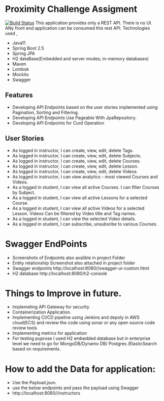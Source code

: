 # Proximity Challenge Assigment

[![Build Status](https://travis-ci.org/joemccann/dillinger.svg?branch=master)](https://travis-ci.org/joemccann/dillinger)
This application provides only a REST API. There is no UI. ANy front end application can be consumed this rest API.
Technologies used ,
- Java11
- Spring Boot 2.5
- Spring JPA
- H2 dataBase(Embedded and server modes; in-memory databases)
- Maven
- Lombok
- Mockito
- Swagger
## Features
- Developing API Endpoints based on the user stories implemented using Pagination, Sorting and Filtering.
- Developing API Endpoints Use Pageable With JpaRepository.
- Developing API Endpoints for Curd Operation
## User Stories
- As logged in instructor, I can create, view, edit, delete Tags.
- As logged in instructor, I can create, view, edit, delete Subjects.
- As logged in instructor, I can create, view, edit, delete Courses.
- As logged in instructor, I can create, view, edit, delete Lesson.
- As logged in instructor, I can create, view, edit, delete Videos.
- As logged in instructor, I can view analytics - most viewed Courses and Videos.
- As a logged in student, I can view all active Courses. I can filter Courses by Subject.
- As a logged in student, I can view all active Lessons for a selected Course.
- As a logged in student, I can view all active Videos for a selected Lesson. Videos Can be filtered by Video title and Tag names.
- As a logged in student, I can view the selected Video details.
- As a logged in student, I can subscribe, unsubsribe to various Courses.

# Swagger EndPoints
- Screenshots of Endpoints also avalible in  project Folder
- Entity relationship Screenshot also attached in project folder
- Swagger endpoints http://localhost:8080//swagger-ui-custom.html
- H2 database http://localhost:8080/h2-console

# Things to Improve in future.
- Implemeting API Gateway for security.
- Containerization Application.
- Implementing  CI/CD pipeline using Jenkins and depoly in AWS cloud(ECS) and review the code using sonar or any open source code review tools
- Implementing metrics for application
- For testing puprose I used H2 embedded database but in enterprise level we need to go for MongoDB/Dynamo DB/ Postgres /ElasticSearch based on requirements. 

# How to add the Data for application:
- Use the Payload.json.
- use the below endpoints and pass the payload using Swagger
- http://localhost:8080//instructors

